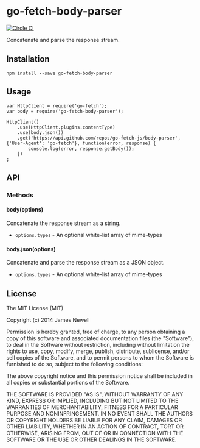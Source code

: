 # go-fetch-body-parser

[![Circle CI](https://circleci.com/gh/go-fetch-js/body-parser.svg?style=svg)](https://circleci.com/gh/go-fetch-js/body-parser)

Concatenate and parse the response stream.

## Installation 

    npm install --save go-fetch-body-parser
    
## Usage
    
    var HttpClient = require('go-fetch');
    var body = require('go-fetch-body-parser');
    
    HttpClient()
        .use(HttpClient.plugins.contentType)
        .use(body.json())
        .get('https://api.github.com/repos/go-fetch-js/body-parser', {'User-Agent': 'go-fetch'}, function(error, response) {
            console.log(error, response.getBody());
        })
    ;
    
## API

### Methods

#### body(options)

Concatenate the response stream as a string.

- `options.types` - An optional white-list array of mime-types

#### body.json(options)

Concatenate and parse the response stream as a JSON object.

- `options.types` - An optional white-list array of mime-types

## License

The MIT License (MIT)

Copyright (c) 2014 James Newell

Permission is hereby granted, free of charge, to any person obtaining a copy of this software and associated documentation files (the "Software"), to deal in the Software without restriction, including without limitation the rights to use, copy, modify, merge, publish, distribute, sublicense, and/or sell copies of the Software, and to permit persons to whom the Software is furnished to do so, subject to the following conditions:

The above copyright notice and this permission notice shall be included in all copies or substantial portions of the Software.

THE SOFTWARE IS PROVIDED "AS IS", WITHOUT WARRANTY OF ANY KIND, EXPRESS OR IMPLIED, INCLUDING BUT NOT LIMITED TO THE WARRANTIES OF MERCHANTABILITY, FITNESS FOR A PARTICULAR PURPOSE AND NONINFRINGEMENT. IN NO EVENT SHALL THE AUTHORS OR COPYRIGHT HOLDERS BE LIABLE FOR ANY CLAIM, DAMAGES OR OTHER LIABILITY, WHETHER IN AN ACTION OF CONTRACT, TORT OR OTHERWISE, ARISING FROM, OUT OF OR IN CONNECTION WITH THE SOFTWARE OR THE USE OR OTHER DEALINGS IN THE SOFTWARE.